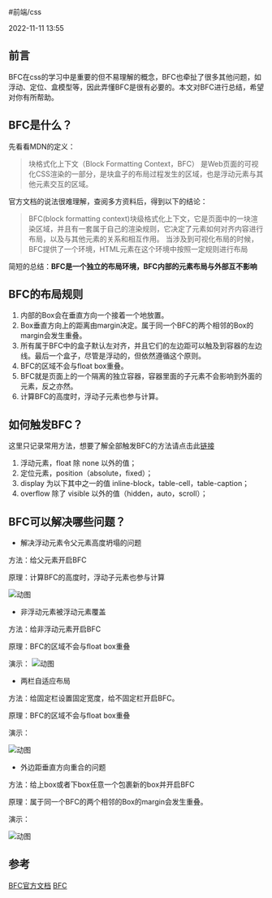 #前端/css

2022-11-11 13:55

## 前言

BFC在css的学习中是重要的但不易理解的概念，BFC也牵扯了很多其他问题，如浮动、定位、盒模型等，因此弄懂BFC是很有必要的。本文对BFC进行总结，希望对你有所帮助。

## BFC是什么？

先看看MDN的定义：

> 块格式化上下文（Block Formatting Context，BFC） 是Web页面的可视化CSS渲染的一部分，是块盒子的布局过程发生的区域，也是浮动元素与其他元素交互的区域。

官方文档的说法很难理解，查阅多方资料后，得到以下的结论：

> BFC(block formatting context)块级格式化上下文，它是页面中的一块渲染区域，并且有一套属于自己的渲染规则，它决定了元素如何对齐内容进行布局，以及与其他元素的关系和相互作用。 当涉及到可视化布局的时候，BFC提供了一个环境，HTML元素在这个环境中按照一定规则进行布局

简短的总结：**BFC是一个独立的布局环境，BFC内部的元素布局与外部互不影响**

## BFC的布局规则

1.  内部的Box会在垂直方向一个接着一个地放置。
2.  Box垂直方向上的距离由margin决定。属于同一个BFC的两个相邻的Box的margin会发生重叠。
3.  所有属于BFC中的盒子默认左对齐，并且它们的左边距可以触及到容器的左边线。最后一个盒子，尽管是浮动的，但依然遵循这个原则。
4.  BFC的区域不会与float box重叠。
5.  BFC就是页面上的一个隔离的独立容器，容器里面的子元素不会影响到外面的元素，反之亦然。
6.  计算BFC的高度时，浮动子元素也参与计算。

## 如何触发BFC？

这里只记录常用方法，想要了解全部触发BFC的方法请点击此[链接](https://link.zhihu.com/?target=https%3A//developer.mozilla.org/zh-CN/docs/Web/Guide/CSS/Block_formatting_context)

1. 浮动元素，float 除 none 以外的值；   
2. 定位元素，position（absolute，fixed）；   
3. display 为以下其中之一的值 inline-block，table-cell，table-caption；   
4. overflow 除了 visible 以外的值（hidden，auto，scroll）；

## BFC可以解决哪些问题？

-   解决浮动元素令父元素高度坍塌的问题

方法：给父元素开启BFC

原理：计算BFC的高度时，浮动子元素也参与计算

![动图](https://pic3.zhimg.com/v2-880519f91bd0d58be798fb1bb2c79702_b.webp)

-   非浮动元素被浮动元素覆盖

方法：给非浮动元素开启BFC

原理：BFC的区域不会与float box重叠

演示：
![动图](https://pic4.zhimg.com/v2-829a36f238d40c395b82bdc182cda59f_b.webp)

-   两栏自适应布局

方法：给固定栏设置固定宽度，给不固定栏开启BFC。

原理：BFC的区域不会与float box重叠

演示：

![动图](https://pic4.zhimg.com/v2-e66bd46e2f5ebbd9b2b0885e44ed2883_b.webp)


-   外边距垂直方向重合的问题

方法：给上box或者下box任意一个包裹新的box并开启BFC

原理：属于同一个BFC的两个相邻的Box的margin会发生重叠。

演示：

![动图](https://pic1.zhimg.com/v2-b009cd8730013634c885f2ebb76b0710_b.webp)

## 参考

[BFC官方文档](https://link.zhihu.com/?target=https%3A//developer.mozilla.org/zh-CN/docs/Web/Guide/CSS/Block_formatting_context)
[BFC](https://juejin.cn/post/7147928538811727880)